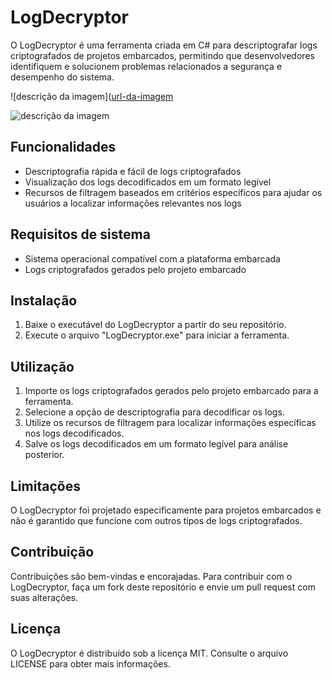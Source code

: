 # LogDecryptor

O LogDecryptor é uma ferramenta criada em C# para descriptografar logs criptografados de projetos embarcados, permitindo que desenvolvedores identifiquem e solucionem problemas relacionados a segurança e desempenho do sistema.

![descrição da imagem]([url-da-imagem](https://github.com/herondi/Logdecryptor/blob/master/root/HTR%202023-04-12%2011-57-50-187.jpg)

![descrição da imagem](https://github.com/herondi/Logdecryptor/blob/master/root/HTR%202023-04-12%2011-58-33-743.jpgurl-da-imagem)



## Funcionalidades

- Descriptografia rápida e fácil de logs criptografados
- Visualização dos logs decodificados em um formato legível
- Recursos de filtragem baseados em critérios específicos para ajudar os usuários a localizar informações relevantes nos logs

## Requisitos de sistema

- Sistema operacional compatível com a plataforma embarcada
- Logs criptografados gerados pelo projeto embarcado

## Instalação

1. Baixe o executável do LogDecryptor a partir do seu repositório.
2. Execute o arquivo "LogDecryptor.exe" para iniciar a ferramenta.

## Utilização

1. Importe os logs criptografados gerados pelo projeto embarcado para a ferramenta.
2. Selecione a opção de descriptografia para decodificar os logs.
3. Utilize os recursos de filtragem para localizar informações específicas nos logs decodificados.
4. Salve os logs decodificados em um formato legível para análise posterior.

## Limitações

O LogDecryptor foi projetado especificamente para projetos embarcados e não é garantido que funcione com outros tipos de logs criptografados.

## Contribuição

Contribuições são bem-vindas e encorajadas. Para contribuir com o LogDecryptor, faça um fork deste repositório e envie um pull request com suas alterações.

## Licença

O LogDecryptor é distribuído sob a licença MIT. Consulte o arquivo LICENSE para obter mais informações.
